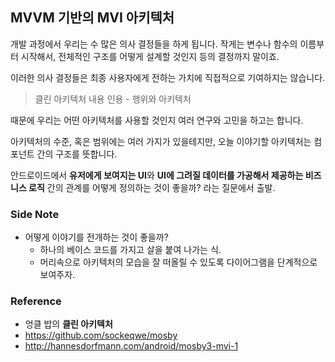## MVVM 기반의 MVI 아키텍처

개발 과정에서 우리는 수 많은 의사 결정들을 하게 됩니다. 작게는 변수나 함수의 이름부터 시작해서, 전체적인 구조를 어떻게 설계할 것인지 등의 결정까지 말이죠.

이러한 의사 결정들은 최종 사용자에게 전하는 가치에 직접적으로 기여하지는 않습니다.

> 클린 아키텍처 내용 인용 - 행위와 아키텍처

때문에 우리는 어떤 아키텍처를 사용할 것인지 여러 연구와 고민을 하고는 합니다.



아키텍처의 수준, 혹은 범위에는 여러 가지가 있을테지만, 오늘 이야기할 아키텍처는 컴포넌트 간의 구조를 뜻합니다.

안드로이드에서 **유저에게 보여지는 UI**와 **UI에 그려질 데이터를 가공해서 제공하는 비즈니스 로직** 간의 관계를 어떻게 정의하는 것이 좋을까? 라는 질문에서 출발.







### Side Note

- 어떻게 이야기를 전개하는 것이 좋을까?
  - 하나의 베이스 코드를 가지고 살을 붙여 나가는 식.
  - 머리속으로 아키텍처의 모습을 잘 떠올릴 수 있도록 다이어그램을 단계적으로 보여주자.



### Reference

- 엉클 밥의 **클린 아키텍처**
- https://github.com/sockeqwe/mosby
- http://hannesdorfmann.com/android/mosby3-mvi-1